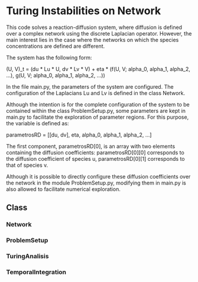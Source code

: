 # Turing Instabilities on Network
This code solves a reaction-diffusion system, where diffusion is defined over a complex network using the discrete Laplacian operator. However, the main interest lies in the case where the networks on which the species concentrations are defined are different.

The system has the following form:

(U, V)_t = (du * Lu * U, dv * Lv * V) + eta * (f(U, V; alpha_0, alpha_1, alpha_2, ...), g(U, V; alpha_0, alpha_1, alpha_2, ...))

In the file main.py, the parameters of the system are configured. The configuration of the Laplacians Lu and Lv is defined in the class Network.

Although the intention is for the complete configuration of the system to be contained within the class ProblemSetup.py, some parameters are kept in main.py to facilitate the exploration of parameter regions. For this purpose, the variable is defined as:

parametrosRD = [[du, dv], eta, alpha_0, alpha_1, alpha_2, ...]

The first component, parametrosRD[0], is an array with two elements containing the diffusion coefficients:
parametrosRD[0][0] corresponds to the diffusion coefficient of species u,
parametrosRD[0][1] corresponds to that of species v.

Although it is possible to directly configure these diffusion coefficients over the network in the module ProblemSetup.py, modifying them in main.py is also allowed to facilitate numerical exploration.

## Class
### Network
### ProblemSetup
### TuringAnalisis
### TemporalIntegration
